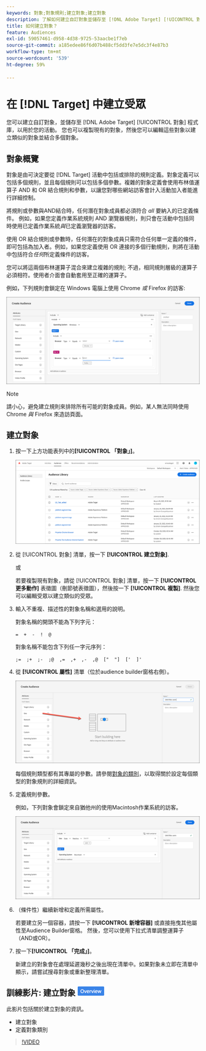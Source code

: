 ```yaml
---
keywords: 對象;對象規則;建立對象;建立對象
description: 了解如何建立自訂對象並儲存至 [!DNL Adobe Target] [!UICONTROL 對象] 供活動使用的程式庫。
title: 如何建立對象？
feature: Audiences
exl-id: 59057461-d958-4d38-9725-53aacbe1f7eb
source-git-commit: a185edee86f6d07b488cf5dd3fe7e5dc3f4e87b3
workflow-type: tm+mt
source-wordcount: '539'
ht-degree: 59%

---
```


# 在 [!DNL Target] 中建立受眾 

您可以建立自訂對象，並儲存至 [!DNL Adobe Target] [!UICONTROL 對象] 程式庫，以用於您的活動。 您也可以複製現有的對象，然後您可以編輯這些對象以建立類似的對象並結合多個對象。

## 對象概覽

對象是由可決定要從 [!DNL Target] 活動中包括或排除的規則定義。對象定義可以包括多個規則，並且每個規則可以包括多個參數。複雜的對象定義會使用布林值運算子 AND 和 OR 結合規則和參數，以讓您對哪些網站訪客會計入活動加入者能進行詳細控制。

將規則或參數與AND結合時，任何潛在對象成員都必須符合 *all* 要納入的已定義條件。 例如，如果您定義作業系統規則 AND 瀏覽器規則，則只會在活動中包括同時使用已定義作業系統&#x200B;*與*&#x200B;已定義瀏覽器的訪客。

使用 OR 結合規則或參數時，任何潛在的對象成員只需符合任何單一定義的條件，即可包括為加入者。例如，如果您定義使用 OR 連接的多個行動規則，則將在活動中包括符合&#x200B;*任何*&#x200B;所定義條件的訪客。

您可以將這兩個布林運算子混合來建立複雜的規則; 不過，相同規則層級的運算子必須相符。使用者介面會自動套用至正確的運算子。

例如，下列規則會鎖定在 Windows 電腦上使用 Chrome *或* Firefox 的訪客:

![建立受眾](assets/audience_create.png)

>[!NOTE]
>
>請小心，避免建立規則來排除所有可能的對象成員。例如，某人無法同時使用 Chrome *與* Firefox 來造訪頁面。

## 建立對象

1. 按一下上方功能表列中的&#x200B;**[!UICONTROL 「對象」]**。

   ![audiences_list image](assets/audiences_list.png)

1. 從 [!UICONTROL 對象] 清單，按一下 **[!UICONTROL 建立對象]**.

   或

   若要複製現有對象，請從 [!UICONTROL 對象] 清單，按一下 **[!UICONTROL 更多動作]** 表徵圖（刪節號表徵圖），然後按一下 **[!UICONTROL 複製]**. 然後您可以編輯受眾以建立類似的受眾。

1. 輸入不重複、描述性的對象名稱和選用的說明。

   對象名稱的開頭不能為下列字元：

   `=  +  -  !  @`

   對象名稱不能包含下列任一字元序列：

   `;=  ;+  ;-  ;@  ,=  ,+  ,-  ,@  ["  "]  ['  ]'`

1. 從 **[!UICONTROL 屬性]** 清單（位於audience builder窗格右側）。

   ![拖放屬性](assets/drag-attribute.png)

   每個規則類型都有其專屬的參數。請參閱[對象的類別](/help/main/c-target/c-audiences/c-target-rules/target-rules.md#concept_E3A77E42F1644503A829B5107B20880D)，以取得關於設定每個類型的對象規則的詳細資訊。

1. 定義規則參數。

   例如，下列對象會鎖定來自猶他州的使用Macintosh作業系統的訪客。

   ![猶他州/麥金托什受眾](assets/adience-builder.png)

1. （條件性）繼續新增和定義所需屬性。

   若要建立另一個容器，請按一下 **[!UICONTROL 新增容器]** 或直接拖曳其他屬性至Audience Builder窗格。 然後，您可以使用下拉式清單調整運算子（AND或OR）。

1. 按一下&#x200B;**[!UICONTROL 「完成」]**。

   新建立的對象會在處理延遲幾秒之後出現在清單中。如果對象未立即在清單中顯示，請嘗試搜尋對象或重新整理清單。

## 訓練影片: 建立對象 ![總覽徽章](/help/main/assets/overview.png)

此影片包括關於建立對象的資訊。

* 建立對象
* 定義對象類別

>[!VIDEO](https://video.tv.adobe.com/v/17392)
